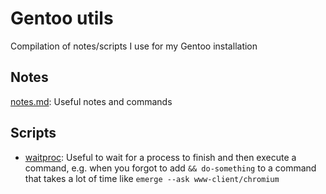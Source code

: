 # Gentoo utils

Compilation of notes/scripts I use for my Gentoo installation

## Notes

[notes.md](./notes.md): Useful notes and commands 

## Scripts

- [waitproc](./waitproc): Useful to wait for a process to finish and then execute a command, e.g. when you forgot to add `&& do-something` to a command that takes a lot of time like `emerge --ask www-client/chromium`
